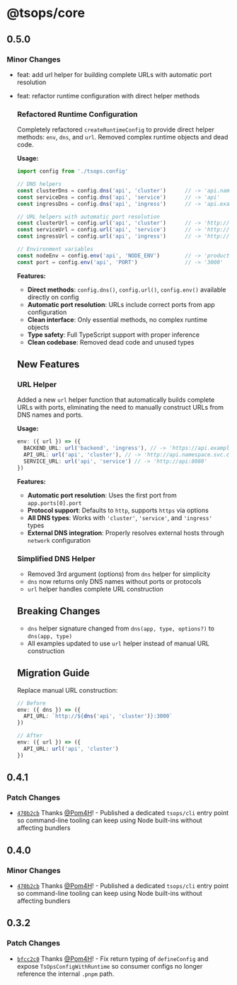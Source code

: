 # @tsops/core

## 0.5.0

### Minor Changes

- feat: add url helper for building complete URLs with automatic port resolution
- feat: refactor runtime configuration with direct helper methods

  ### Refactored Runtime Configuration

  Completely refactored `createRuntimeConfig` to provide direct helper methods: `env`, `dns`, and `url`. Removed complex runtime objects and dead code.

  **Usage:**
  ```typescript
  import config from './tsops.config'
  
  // DNS helpers
  const clusterDns = config.dns('api', 'cluster')      // -> 'api.namespace.svc.cluster.local'
  const serviceDns = config.dns('api', 'service')      // -> 'api'
  const ingressDns = config.dns('api', 'ingress')      // -> 'api.example.com'
  
  // URL helpers with automatic port resolution
  const clusterUrl = config.url('api', 'cluster')      // -> 'http://api.namespace.svc.cluster.local:3000'
  const serviceUrl = config.url('api', 'service')      // -> 'http://api:3000'
  const ingressUrl = config.url('api', 'ingress')      // -> 'http://api.example.com:3000'
  
  // Environment variables
  const nodeEnv = config.env('api', 'NODE_ENV')        // -> 'production'
  const port = config.env('api', 'PORT')               // -> '3000'
  ```

  **Features:**
  - **Direct methods**: `config.dns()`, `config.url()`, `config.env()` available directly on config
  - **Automatic port resolution**: URLs include correct ports from app configuration
  - **Clean interface**: Only essential methods, no complex runtime objects
  - **Type safety**: Full TypeScript support with proper inference
  - **Clean codebase**: Removed dead code and unused types

  ## New Features

  ### URL Helper

  Added a new `url` helper function that automatically builds complete URLs with ports, eliminating the need to manually construct URLs from DNS names and ports.

  **Usage:**

  ```typescript
  env: ({ url }) => ({
    BACKEND_URL: url('backend', 'ingress'), // -> 'https://api.example.com:3000'
    API_URL: url('api', 'cluster'), // -> 'http://api.namespace.svc.cluster.local:8080'
    SERVICE_URL: url('api', 'service') // -> 'http://api:8080'
  })
  ```

  **Features:**

  - **Automatic port resolution**: Uses the first port from `app.ports[0].port`
  - **Protocol support**: Defaults to `http`, supports `https` via options
  - **All DNS types**: Works with `'cluster'`, `'service'`, and `'ingress'` types
  - **External DNS integration**: Properly resolves external hosts through `network` configuration

  ### Simplified DNS Helper

  - Removed 3rd argument (options) from `dns` helper for simplicity
  - `dns` now returns only DNS names without ports or protocols
  - `url` helper handles complete URL construction

  ## Breaking Changes

  - `dns` helper signature changed from `dns(app, type, options?)` to `dns(app, type)`
  - All examples updated to use `url` helper instead of manual URL construction

  ## Migration Guide

  Replace manual URL construction:

  ```typescript
  // Before
  env: ({ dns }) => ({
    API_URL: `http://${dns('api', 'cluster')}:3000`
  })

  // After
  env: ({ url }) => ({
    API_URL: url('api', 'cluster')
  })
  ```

## 0.4.1

### Patch Changes

- [`470b2cb`](https://github.com/Pom4H/tsops/commit/470b2cb3f970198ddf8a7d0793fcfdcebb2634e3) Thanks [@Pom4H](https://github.com/Pom4H)! - Published a dedicated `tsops/cli` entry point so command-line tooling can keep using Node built-ins without affecting bundlers

## 0.4.0

### Minor Changes

- [`470b2cb`](https://github.com/Pom4H/tsops/commit/470b2cb3f970198ddf8a7d0793fcfdcebb2634e3) Thanks [@Pom4H](https://github.com/Pom4H)! - Published a dedicated `tsops/cli` entry point so command-line tooling can keep using Node built-ins without affecting bundlers

## 0.3.2

### Patch Changes

- [`bfcc2c0`](https://github.com/Pom4H/tsops/commit/bfcc2c03e37340c7528d52f8f5cce1fd1bc00e65) Thanks [@Pom4H](https://github.com/Pom4H)! - Fix return typing of `defineConfig` and expose `TsOpsConfigWithRuntime` so consumer configs no longer reference the internal `.pnpm` path.
